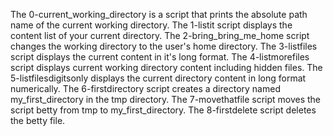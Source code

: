 The 0-current_working_directory is a script that prints the absolute path name of the current working directory.
The 1-listit script displays the content list of your current directory.
The 2-bring_bring_me_home script changes the working directory to the user's home directory.
The 3-listfiles script displays the current content in it's long format.
The 4-listmorefiles script displays current working directory content including hidden files.
The 5-listfilesdigitsonly displays the current directory content in long format numerically.
The 6-firstdirectory script creates a directory named my_first_directory in the tmp directory.
The 7-movethatfile script moves the script betty from tmp to my_first_directory.
The 8-firstdelete script deletes the betty file.
